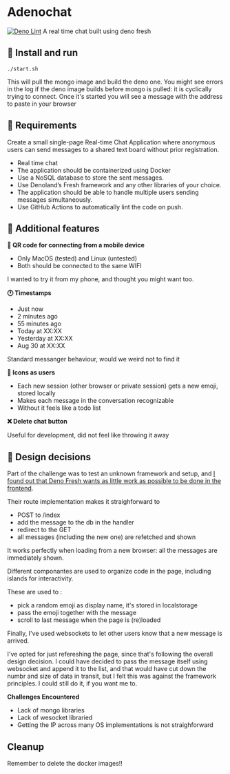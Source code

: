 # Adenochat

[![Deno Lint](https://github.com/rufasterisco/denochat/actions/workflows/dino-lint.yaml/badge.svg)](https://github.com/rufasterisco/denochat/actions/workflows/dino-lint.yaml)
A real time chat built using deno fresh

## 🚀️ Install and run

`./start.sh`

This will pull the mongo image and build the deno one.
You might see errors in the log if the deno image builds before mongo is pulled: it is cyclically trying to connect.
Once it's started you will see a message with the address to paste in your browser

## 📖 Requirements

Create a small single-page Real-time Chat Application where anonymous users can send messages to a shared text board without prior registration.

* Real time chat
* The application should be containerized using Docker
* Use a NoSQL database to store the sent messages.
* Use Denoland’s Fresh framework and any other libraries of your choice.
* The application should be able to handle multiple users sending messages simultaneously.
* Use GitHub Actions to automatically lint the code on push.

## 🍬 Additional features

**📱 QR code for connecting from a mobile device**

* Only MacOS (tested) and Linux (untested)
* Both should be connected to the same WIFI

I wanted to try it from my phone, and thought you might want too.

**🕐 Timestamps**

* Just now
* 2 minutes ago
* 55 minutes ago
* Today at XX:XX
* Yesterday at XX:XX
* Aug 30 at XX:XX

Standard messanger behaviour, would we weird not to find it

**🗽 Icons as users**

* Each new session (other browser or private session) gets a new emoji, stored locally
* Makes each message in the conversation recognizable
* Without it feels like a todo list

**❌ Delete chat button**

Useful for development, did not feel like throwing it away

## 📐 Design decisions

Part of the challenge was to test an unknown framework and setup, and [I found out that Deno Fresh wants as little work as possible to be done in the frontend](https://https://fresh.deno.dev/docs/concepts/architecture).

Their route implementation makes it straighforward to

* POST to /index
* add the message to the db in the handler
* redirect to the GET
* all messages (including the new one) are refetched and shown

It works perfectly when loading from a new browser: all the messages are immediately shown.

Different componantes are used to organize code in the page, including islands for interactivity.

These are used to :

* pick a random emoji as display name, it's stored in localstorage
* pass the emoji together with the message
* scroll to last message when the page is (re)loaded

Finally, I've used websockets to let other users know that a new message is arrived.

I've opted for just refereshing the page, since that's following the overall design decision. I could have decided to pass the message itself using websocket and append it to the list, and that would have cut down the numbr and size of data in transit, but I felt this was against the framework principles. I could still do it, if you want me to.

**Challenges Encountered**

* Lack of mongo libraries
* Lack of wesocket libraried
* Getting the IP across many OS implementations is not straighforward

## Cleanup

Remember to delete the docker images!!
